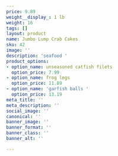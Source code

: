 ```yaml
---
price: 9.89
weight__display_: 1 lb
weight: 16
tags: []
layout: product
name: Jumbo Lump Crab Cakes
sku: 42
image: ''
description: 'seafood '
product_options:
- option_name: unseasoned catfish filets
  option_price: 7.99
- option_name: frog legs
  option_price: 11.89
- option_name: 'garfish balls '
  option_price: 13.19
meta_title: ''
meta_description: ''
social_image: ''
canonical: ''
banner_image: ''
banner_format: ''
banner_class: ''
banner_alt: ''

---
```

